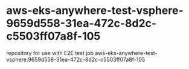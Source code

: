 # aws-eks-anywhere-test-vsphere-9659d558-31ea-472c-8d2c-c5503ff07a8f-105
repository for use with E2E test job aws-eks-anywhere-test-vsphere:9659d558-31ea-472c-8d2c-c5503ff07a8f-105
